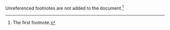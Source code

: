 Unreferenced footnotes are not added to the document.[^1]

[^1]: The first footnote.
[^2]: The second footnote.